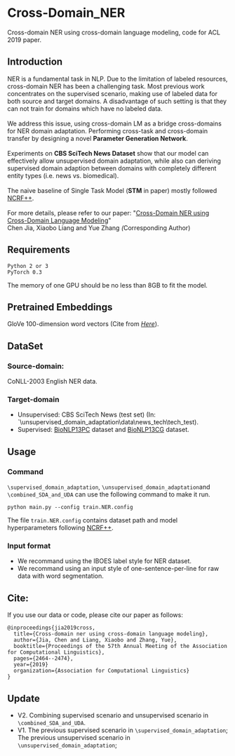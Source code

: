 # Cross-Domain_NER
Cross-domain NER using cross-domain language modeling, code for ACL 2019 paper.

## Introduction
NER is a fundamental task in NLP. Due to the limitation of labeled resources, cross-domain NER has been a challenging task. Most previous work concentrates on the supervised scenario, making use of labeled data for both source and target domains. A disadvantage of such setting is that they can not train for domains which have no labeled data.
<br> <br>
We address this issue, using  cross-domain LM as a bridge cross-domains for NER domain adaptation. Performing cross-task and cross-domain transfer by designing a novel **Parameter Generation Network**. 
<br> <br>
Experiments on **CBS SciTech News Dataset** show that our model can effectively allow unsupervised domain adaptation,
while also can deriving supervised domain adaption between domains with completely different entity types (i.e. news vs. biomedical). 
<br> <br>
The naive baseline of Single Task Model (**STM** in paper) mostly followed [NCRF++](https://github.com/jiesutd/NCRFpp
).
<br> <br>
For more details, please refer to our paper:
"[Cross-Domain NER using Cross-Domain Language Modeling](https://www.aclweb.org/anthology/P19-1236)"
<br>
Chen Jia, Xiaobo Liang and Yue Zhang<sup>*</sup> (<sup>*</sup>Corresponding Author)

## Requirements
```
Python 2 or 3 
PyTorch 0.3
```
The memory of one GPU should be no less than 8GB to fit the model.

## Pretrained Embeddings
GloVe 100-dimension word vectors (Cite from [*Here*](https://www.aclweb.org/anthology/D14-1162)).

## DataSet
### Source-domain: 
CoNLL-2003 English NER data.
### Target-domain
 * Unsupervised: CBS SciTech News (test set) (In: `\unsupervised_domain_adaptation\data\news_tech\tech_test). <br>
 * Supervised: [BioNLP13PC](https://github.com/cambridgeltl/MTL-Bioinformatics-2016/tree/master/data) dataset and [BioNLP13CG](https://github.com/cambridgeltl/MTL-Bioinformatics-2016/tree/master/data) dataset.

## Usage
### Command
`\supervised_domain_adaptation`, `\unsupervised_domain_adaptation`and `\combined_SDA_and_UDA` can use the following command to make it run. <br>
```
python main.py --config train.NER.config
```
The file `train.NER.config` contains dataset path and model hyperparameters following [NCRF++](https://github.com/jiesutd/NCRFpp
).
### Input format
* We recommand using the IBOES label style for NER dataset.
* We recommand using an input style of one-sentence-per-line for raw data with word segmentation.
## Cite:
If you use our data or code, please cite our paper as follows:
```
@inproceedings{jia2019cross,
  title={Cross-domain ner using cross-domain language modeling},
  author={Jia, Chen and Liang, Xiaobo and Zhang, Yue},
  booktitle={Proceedings of the 57th Annual Meeting of the Association for Computational Linguistics},
  pages={2464--2474},
  year={2019}
  organization={Association for Computational Linguistics}
}
```

## Update
* V2. Combining supervised scenario and unsupervised scenario in `\combined_SDA_and_UDA`.
* V1. The previous supervised scenario in `\supervised_domain_adaptation`; <br>
      The previous unsupervised scenario in `\unsupervised_domain_adaptation`;
